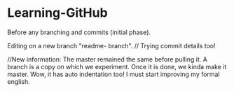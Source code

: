# Learning-GitHub
Before any branching and commits (initial phase).

Editing on a new branch "readme- branch".   // Trying commit details too!

//New information:
  The master remained the same before pulling it. A branch is a copy on which we experiment. Once it is done, we kinda make it master.
  Wow, it has auto indentation too! I must start improving my formal english.
